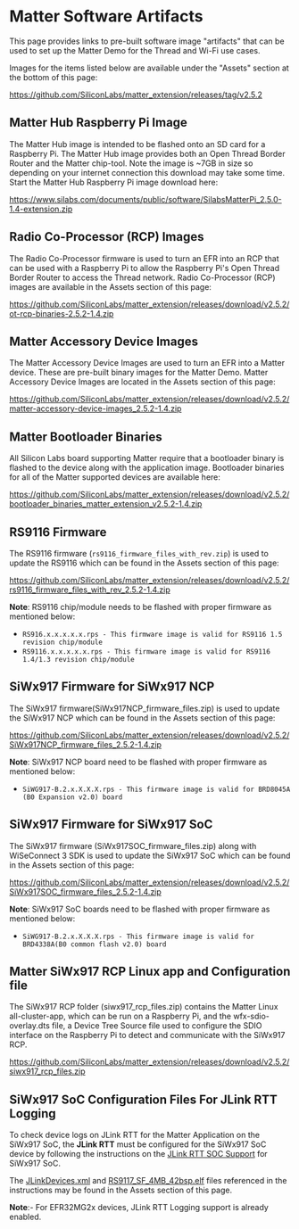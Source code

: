 # Matter Software Artifacts

This page provides links to pre-built software image "artifacts" that can be used to set up the Matter Demo for the Thread and Wi-Fi use cases.

Images for the items listed below are available under the "Assets" section at the bottom of this page:

https://github.com/SiliconLabs/matter_extension/releases/tag/v2.5.2

## Matter Hub Raspberry Pi Image

The Matter Hub image is intended to be flashed onto an SD card for a Raspberry Pi. The Matter Hub image provides both an Open Thread Border Router and the Matter chip-tool. Note the image is ~7GB in size so depending on your internet connection this download may take some time. Start the Matter Hub Raspberry Pi image download here:

https://www.silabs.com/documents/public/software/SilabsMatterPi_2.5.0-1.4-extension.zip

## Radio Co-Processor (RCP) Images

The Radio Co-Processor firmware is used to turn an EFR into an RCP that can be used with a Raspberry Pi to allow the Raspberry Pi's Open Thread Border Router to access the Thread network. Radio Co-Processor (RCP) images are available in the Assets section of this page:

https://github.com/SiliconLabs/matter_extension/releases/download/v2.5.2/ot-rcp-binaries-2.5.2-1.4.zip

## Matter Accessory Device Images

The Matter Accessory Device Images are used to turn an EFR into a Matter device. These are pre-built binary images for the Matter Demo. Matter Accessory Device Images are located in the Assets section of this page:

https://github.com/SiliconLabs/matter_extension/releases/download/v2.5.2/matter-accessory-device-images_2.5.2-1.4.zip

## Matter Bootloader Binaries

All Silicon Labs board supporting Matter require that a bootloader binary is flashed to the device along with the application image. Bootloader binaries for all of the Matter supported devices are available here:

https://github.com/SiliconLabs/matter_extension/releases/download/v2.5.2/bootloader_binaries_matter_extension_v2.5.2-1.4.zip

## RS9116 Firmware

The RS9116 firmware (`rs9116_firmware_files_with_rev.zip`) is used to update the RS9116 which can be found in the Assets section of this page:

https://github.com/SiliconLabs/matter_extension/releases/download/v2.5.2/rs9116_firmware_files_with_rev_2.5.2-1.4.zip

**Note**:
RS9116 chip/module needs to be flashed with proper firmware as mentioned below:

- `RS916.x.x.x.x.x.rps - This firmware image is valid for RS9116 1.5 revision chip/module`
- `RS9116.x.x.x.x.x.rps - This firmware image is valid for RS9116 1.4/1.3 revision chip/module`

## SiWx917 Firmware for SiWx917 NCP

The SiWx917 firmware(SiWx917NCP_firmware_files.zip) is used to update the SiWx917 NCP which can be found in the Assets section of this page:

https://github.com/SiliconLabs/matter_extension/releases/download/v2.5.2/SiWx917NCP_firmware_files_2.5.2-1.4.zip

**Note**:
SiWx917 NCP board need to be flashed with proper firmware as mentioned below:

- `SiWG917-B.2.x.X.X.X.rps - This firmware image is valid for BRD8045A (B0 Expansion v2.0) board`

## SiWx917 Firmware for SiWx917 SoC

The SiWx917 firmware (SiWx917SOC_firmware_files.zip) along with WiSeConnect 3 SDK is used to update the SiWx917 SoC which can be found in the Assets section of this page:

https://github.com/SiliconLabs/matter_extension/releases/download/v2.5.2/SiWx917SOC_firmware_files_2.5.2-1.4.zip

**Note**:
SiWx917 SoC boards need to be flashed with proper firmware as mentioned below:

- `SiWG917-B.2.x.X.X.X.rps - This firmware image is valid for BRD4338A(B0 common flash v2.0) board`

## Matter SiWx917 RCP Linux app and Configuration file

The SiWx917 RCP folder (siwx917_rcp_files.zip) contains the Matter Linux all-cluster-app, which can be run on a Raspberry Pi, and the wfx-sdio-overlay.dts file, a Device Tree Source file used to configure the SDIO interface on the Raspberry Pi to detect and communicate with the SiWx917 RCP.

https://github.com/SiliconLabs/matter_extension/releases/download/v2.5.2/siwx917_rcp_files.zip

## SiWx917 SoC Configuration Files For JLink RTT Logging

To check device logs on JLink RTT for the Matter Application on the SiWx917 SoC, the **JLink RTT** must be configured for the SiWx917 SoC device by following the instructions on the [JLink RTT SOC Support](/matter/{build-docspace-version}/matter-wifi-enabling-features/jlink-soc-setup) for SiWx917 SoC.

The [JLinkDevices.xml](https://github.com/SiliconLabs/matter_extension/releases/download/v2.5.2/JLinkDevices.xml.zip) and [RS9117_SF_4MB_42bsp.elf](https://github.com/SiliconLabs/matter_extension/releases/download/v2.5.2/RS9117_SF_4MB_42bsp.elf.zip) files referenced in the instructions may be found in the Assets section of this page.

**Note**:- For EFR32MG2x devices, JLink RTT Logging support is already enabled.
